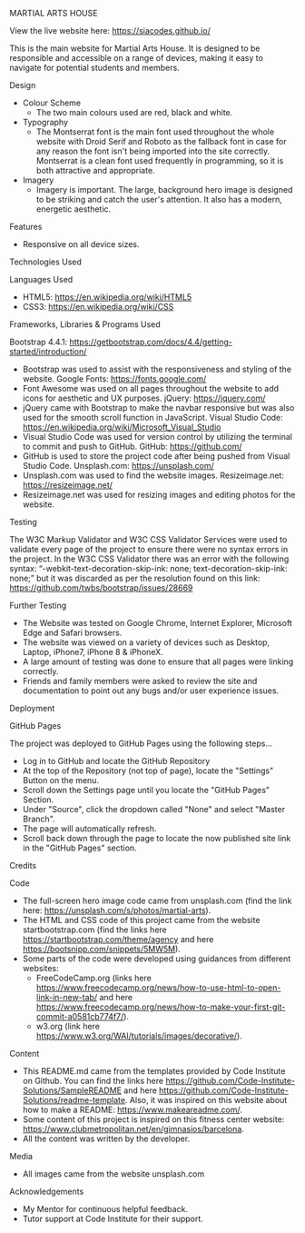 MARTIAL ARTS HOUSE

View the live website here: https://siacodes.github.io/ 

This is the main website for Martial Arts House. It is designed to be responsible and accessible on a range of devices, making it easy to navigate for potential students and members.

Design

- Colour Scheme
    - The two main colours used are red, black and white.
- Typography
    - The Montserrat font is the main font used throughout the whole website with Droid Serif and Roboto as the fallback font in case for any reason the font isn't being imported into the site correctly. Montserrat is a clean font used frequently in programming, so it is both attractive and appropriate.
- Imagery
    - Imagery is important. The large, background hero image is designed to be striking and catch the user's attention. It also has a modern, energetic aesthetic.

Features

- Responsive on all device sizes.


Technologies Used

Languages Used

- HTML5: https://en.wikipedia.org/wiki/HTML5 
- CSS3: https://en.wikipedia.org/wiki/CSS 

Frameworks, Libraries & Programs Used

Bootstrap 4.4.1: https://getbootstrap.com/docs/4.4/getting-started/introduction/ 
- Bootstrap was used to assist with the responsiveness and styling of the website.
Google Fonts: https://fonts.google.com/ 
- Font Awesome was used on all pages throughout the website to add icons for aesthetic and UX purposes.
jQuery: https://jquery.com/ 
- jQuery came with Bootstrap to make the navbar responsive but was also used for the smooth scroll function in JavaScript.
Visual Studio Code: https://en.wikipedia.org/wiki/Microsoft_Visual_Studio 
- Visual Studio Code was used for version control by utilizing the terminal to commit and push to GitHub.
GitHub: https://github.com/ 
- GitHub is used to store the project code after being pushed from Visual Studio Code.
Unsplash.com: https://unsplash.com/ 
- Unsplash.com was used to find the website images.
Resizeimage.net: https://resizeimage.net/ 
- Resizeimage.net was used for resizing images and editing photos for the website.

Testing

The W3C Markup Validator and W3C CSS Validator Services were used to validate every page of the project to ensure there were no syntax errors in the project.
In the W3C CSS Validator there was an error with the following syntax: “-webkit-text-decoration-skip-ink: none; text-decoration-skip-ink: none;” but it was discarded as per the resolution found on this link: https://github.com/twbs/bootstrap/issues/28669 

Further Testing

- The Website was tested on Google Chrome, Internet Explorer, Microsoft Edge and Safari browsers.
- The website was viewed on a variety of devices such as Desktop, Laptop, iPhone7, iPhone 8 & iPhoneX.
- A large amount of testing was done to ensure that all pages were linking correctly.
- Friends and family members were asked to review the site and documentation to point out any bugs and/or user experience issues.

Deployment

GitHub Pages

The project was deployed to GitHub Pages using the following steps...
- Log in to GitHub and locate the GitHub Repository
- At the top of the Repository (not top of page), locate the "Settings" Button on the menu.
- Scroll down the Settings page until you locate the "GitHub Pages" Section.
- Under "Source", click the dropdown called "None" and select "Master Branch".
- The page will automatically refresh.
- Scroll back down through the page to locate the now published site link in the "GitHub Pages" section.

Credits

Code

- The full-screen hero image code came from unsplash.com (find the link here: https://unsplash.com/s/photos/martial-arts).
- The HTML and CSS code of this project came from the website startbootstrap.com (find the links here https://startbootstrap.com/theme/agency and here https://bootsnipp.com/snippets/5MW5M).
- Some parts of the code were developed using guidances from different websites:
    - FreeCodeCamp.org (links here https://www.freecodecamp.org/news/how-to-use-html-to-open-link-in-new-tab/ and here https://www.freecodecamp.org/news/how-to-make-your-first-git-commit-a0581cb774f7/).
    - w3.org (link here https://www.w3.org/WAI/tutorials/images/decorative/).

Content

- This README.md came from the templates provided by Code Institute on Github. You can find the links here https://github.com/Code-Institute-Solutions/SampleREADME and here https://github.com/Code-Institute-Solutions/readme-template. Also, it was inspired on this website about how to make a README: https://www.makeareadme.com/. 
- Some content of this project is inspired on this fitness center website: https://www.clubmetropolitan.net/en/gimnasios/barcelona.
- All the content was written by the developer.

Media
- All images came from the website unsplash.com

Acknowledgements
- My Mentor for continuous helpful feedback.
- Tutor support at Code Institute for their support.

